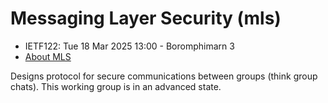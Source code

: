 # Messaging Layer Security (mls)
* <IETFschedule>IETF122: Tue 18 Mar 2025 13:00 - Boromphimarn 3</IETFschedule>
* [About MLS](https://datatracker.ietf.org/group/mls/about/)


Designs protocol for secure communications between groups (think group chats). This working group is in an advanced state.